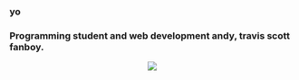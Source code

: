 ### yo
### Programming student and web development andy, travis scott fanboy.
 <p align="center">
  <img src="https://github.com/TheRedCandyy/portfolio/blob/main/images/travis_scott.gif">
 </p>
